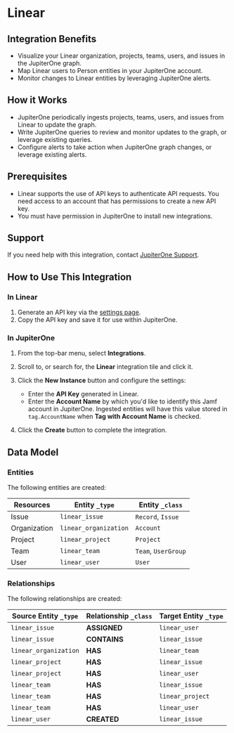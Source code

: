 # Linear

## Integration Benefits

- Visualize your Linear organization, projects, teams, users, and issues in the
  JupiterOne graph.
- Map Linear users to Person entities in your JupiterOne account.
- Monitor changes to Linear entities by leveraging JupiterOne alerts.

## How it Works

- JupiterOne periodically ingests projects, teams, users, and issues from Linear
  to update the graph.
- Write JupiterOne queries to review and monitor updates to the graph, or
  leverage existing queries.
- Configure alerts to take action when JupiterOne graph changes, or leverage
  existing alerts.

## Prerequisites

- Linear supports the use of API keys to authenticate API requests. You need
  access to an account that has permissions to create a new API key.
- You must have permission in JupiterOne to install new integrations.

## Support

If you need help with this integration, contact
[JupiterOne Support](https://support.jupiterone.io/).

## How to Use This Integration

### In Linear

1. Generate an API key via the [settings page](https://linear.app/settings/api).
2. Copy the API key and save it for use within JupiterOne.

### In JupiterOne

1. From the top-bar menu, select **Integrations**.
2. Scroll to, or search for, the **Linear** integration tile and click it.
3. Click the **New Instance** button and configure the settings:

   - Enter the **API Key** generated in Linear.
   - Enter the **Account Name** by which you'd like to identify this Jamf
     account in JupiterOne. Ingested entities will have this value stored in
     `tag.AccountName` when **Tag with Account Name** is checked.

4. Click the **Create** button to complete the integration.

<!-- {J1_DOCUMENTATION_MARKER_START} -->
<!--
********************************************************************************
NOTE: ALL OF THE FOLLOWING DOCUMENTATION IS GENERATED USING THE
"j1-integration document" COMMAND. DO NOT EDIT BY HAND! PLEASE SEE THE DEVELOPER
DOCUMENTATION FOR USAGE INFORMATION:

https://github.com/JupiterOne/sdk/blob/main/docs/integrations/development.md
********************************************************************************
-->

## Data Model

### Entities

The following entities are created:

| Resources    | Entity `_type`        | Entity `_class`     |
| ------------ | --------------------- | ------------------- |
| Issue        | `linear_issue`        | `Record`, `Issue`   |
| Organization | `linear_organization` | `Account`           |
| Project      | `linear_project`      | `Project`           |
| Team         | `linear_team`         | `Team`, `UserGroup` |
| User         | `linear_user`         | `User`              |

### Relationships

The following relationships are created:

| Source Entity `_type` | Relationship `_class` | Target Entity `_type` |
| --------------------- | --------------------- | --------------------- |
| `linear_issue`        | **ASSIGNED**          | `linear_user`         |
| `linear_issue`        | **CONTAINS**          | `linear_issue`        |
| `linear_organization` | **HAS**               | `linear_team`         |
| `linear_project`      | **HAS**               | `linear_issue`        |
| `linear_project`      | **HAS**               | `linear_user`         |
| `linear_team`         | **HAS**               | `linear_issue`        |
| `linear_team`         | **HAS**               | `linear_project`      |
| `linear_team`         | **HAS**               | `linear_user`         |
| `linear_user`         | **CREATED**           | `linear_issue`        |

<!--
********************************************************************************
END OF GENERATED DOCUMENTATION AFTER BELOW MARKER
********************************************************************************
-->
<!-- {J1_DOCUMENTATION_MARKER_END} -->

